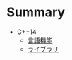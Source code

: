# Summary

* [C++14](chapter_2/README.md)
   * [言語機能](chapter_2/core_features.md)
   * [ライブラリ](chapter_2/library_features.md)